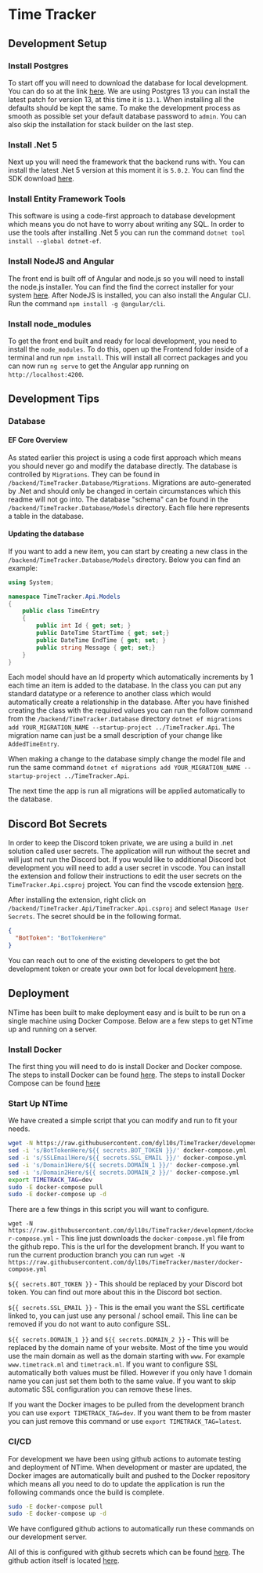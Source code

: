 # Time Tracker

## Development Setup

### Install Postgres

To start off you will need to download the database for local development. You can do so at the link [here](https://www.enterprisedb.com/downloads/postgres-postgresql-downloads). We are using Postgres 13 you can install the latest patch for version 13, at this time it is `13.1`. When installing all the defaults should be kept the same. To make the development process as smooth as possible set your default database password to `admin`. You can also skip the installation for stack builder on the last step.

### Install .Net 5

Next up you will need the framework that the backend runs with. You can install the latest .Net 5 version at this moment it is `5.0.2`. You can find the SDK download [here](https://dotnet.microsoft.com/download/dotnet/5.0).

### Install Entity Framework Tools

This software is using a code-first approach to database development which means you do not have to worry about writing any SQL. In order to use the tools after installing .Net 5 you can run the command `dotnet tool install --global dotnet-ef`.

### Install NodeJS and Angular

The front end is built off of Angular and node.js so you will need to install the node.js installer. You can find the find the correct installer for your system [here](https://nodejs.org/en/download/). After NodeJS is installed, you can also install the Angular CLI. Run the command `npm install -g @angular/cli`.

### Install node_modules

To get the front end built and ready for local development, you need to install the `node_modules`. To do this, open up the Frontend folder inside of a terminal and run `npm install`. This will install all correct packages and you can now run `ng serve` to get the Angular app running on `http://localhost:4200`.

## Development Tips

### Database

#### EF Core Overview

As stated earlier this project is using a code first approach which means you should never go and modify the database directly. The database is controlled by `Migrations`. They can be found in `/backend/TimeTracker.Database/Migrations`. Migrations are auto-generated by .Net and should only be changed in certain circumstances which this readme will not go into. The database "schema" can be found in the `/backend/TimeTracker.Database/Models` directory. Each file here represents a table in the database.

#### Updating the database

If you want to add a new item, you can start by creating a new class in the `/backend/TimeTracker.Database/Models` directory. Below you can find an example:

```c#
using System;

namespace TimeTracker.Api.Models
{
    public class TimeEntry
    {
        public int Id { get; set; }
        public DateTime StartTime { get; set;}
        public DateTime EndTime { get; set; }
        public string Message { get; set;}
    }
}
```
Each model should have an Id property which automatically increments by 1 each time an item is added to the database. In the class you can put any standard datatype or a reference to another class which would automatically create a relationship in the database. After you have finished creating the class with the required values you can run the follow command from the `/backend/TimeTracker.Database` directory `dotnet ef migrations add YOUR_MIGRATION_NAME --startup-project ../TimeTracker.Api`. The migration name can just be a small description of your change like `AddedTimeEntry`. 

When making a change to the database simply change the model file and run the same command `dotnet ef migrations add YOUR_MIGRATION_NAME --startup-project ../TimeTracker.Api`. 

The next time the app is run all migrations will be applied automatically to the database.

## Discord Bot Secrets

In order to keep the Discord token private, we are using a build in .net solution called user secrets. The application will run without the secret and will just not run the Discord bot. If you would like to additional Discord bot development you will need to add a user secret in vscode. You can install the extension and follow their instructions to edit the user secrets on the `TimeTracker.Api.csproj` project. You can find the vscode extension [here](https://marketplace.visualstudio.com/items?itemName=adrianwilczynski.user-secrets).

After installing the extension, right click on `/backend/TimeTracker.Api/TimeTracker.Api.csproj` and select `Manage User Secrets`. The secret should be in the following format.

```json
{
  "BotToken": "BotTokenHere"
}
```

You can reach out to one of the existing developers to get the bot development token or create your own bot for local development [here](https://discord.com/developers/applications).

## Deployment

NTime has been built to make deployment easy and is built to be run on a single machine using Docker Compose. Below are a few steps to get NTime up and running on a server.

### Install Docker

The first thing you will need to do is install Docker and Docker compose. The steps to install Docker can be found [here](https://docs.docker.com/engine/install/). The steps to install Docker Compose can be found [here](https://docs.docker.com/compose/install/)

### Start Up NTime

We have created a simple script that you can modify and run to fit your needs.

```sh
wget -N https://raw.githubusercontent.com/dyl10s/TimeTracker/development/docker-compose.yml
sed -i 's/BotTokenHere/${{ secrets.BOT_TOKEN }}/' docker-compose.yml
sed -i 's/SSLEmailHere/${{ secrets.SSL_EMAIL }}/' docker-compose.yml
sed -i 's/Domain1Here/${{ secrets.DOMAIN_1 }}/' docker-compose.yml
sed -i 's/Domain2Here/${{ secrets.DOMAIN_2 }}/' docker-compose.yml
export TIMETRACK_TAG=dev
sudo -E docker-compose pull
sudo -E docker-compose up -d
```

There are a few things in this script you will want to configure. 

`wget -N https://raw.githubusercontent.com/dyl10s/TimeTracker/development/docker-compose.yml` - This line just downloads the `docker-compose.yml` file from the github repo. This is the url for the development branch. If you want to run the current production branch you can run `wget -N https://raw.githubusercontent.com/dyl10s/TimeTracker/master/docker-compose.yml`

`${{ secrets.BOT_TOKEN }}` - This should be replaced by your Discord bot token. You can find out more about this in the Discord bot section.

`${{ secrets.SSL_EMAIL }}` - This is the email you want the SSL certificate linked to, you can just use any personal / school email. This line can be removed if you do not want to auto configure SSL.

`${{ secrets.DOMAIN_1 }}` and `${{ secrets.DOMAIN_2 }}` - This will be replaced by the domain name of your website. Most of the time you would use the main domain as well as the domain starting with `www`. For example `www.timetrack.ml` and `timetrack.ml`. If you want to configure SSL automatically both values must be filled. However if you only have 1 domain name you can just set them both to the same value. If you want to skip automatic SSL configuration you can remove these lines.

If you want the Docker images to be pulled from the development branch you can use `export TIMETRACK_TAG=dev`. If you want them to be from master you can just remove this command or use `export TIMETRACK_TAG=latest`.

### CI/CD

For development we have been using github actions to automate testing and deployment of NTime. When development or master are updated, the Docker images are automatically built and pushed to the Docker repository which means all you need to do to update the application is run the following commands once the build is complete.

```sh
sudo -E docker-compose pull
sudo -E docker-compose up -d
```

We have configured github actions to automatically run these commands on our development server.

All of this is configured with github secrets which can be found [here](https://github.com/dyl10s/TimeTracker/settings/secrets/actions). The github action itself is located [here](https://github.com/dyl10s/TimeTracker/blob/master/.github/workflows/main.yml).